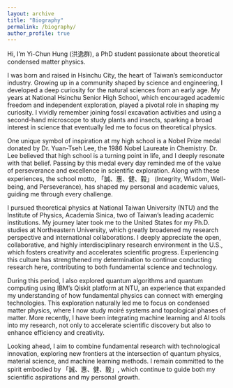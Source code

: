 ```yaml
---
layout: archive
title: "Biography"
permalink: /biography/
author_profile: true
---
```


Hi, I’m Yi-Chun Hung (洪逸群), a PhD student passionate about theoretical condensed matter physics.

I was born and raised in Hsinchu City, the heart of Taiwan’s semiconductor industry. Growing up in a community shaped by science and engineering, I developed a deep curiosity for the natural sciences from an early age. My years at National Hsinchu Senior High School, which encouraged academic freedom and independent exploration, played a pivotal role in shaping my curiosity. I vividly remember joining fossil excavation activities and using a second-hand microscope to study plants and insects, sparking a broad interest in science that eventually led me to focus on theoretical physics.

One unique symbol of inspiration at my high school is a Nobel Prize medal donated by Dr. Yuan-Tseh Lee, the 1986 Nobel Laureate in Chemistry. Dr. Lee believed that high school is a turning point in life, and I deeply resonate with that belief. Passing by this medal every day reminded me of the value of perseverance and excellence in scientific exploration. Along with these experiences, the school motto, 「誠、惠、健、毅」 (Integrity, Wisdom, Well-being, and Perseverance), has shaped my personal and academic values, guiding me through every challenge.

I pursued theoretical physics at National Taiwan University (NTU) and the Institute of Physics, Academia Sinica, two of Taiwan’s leading academic institutions. My journey later took me to the United States for my Ph.D. studies at Northeastern University, which greatly broadened my research perspective and international collaborations. I deeply appreciate the open, collaborative, and highly interdisciplinary research environment in the U.S., which fosters creativity and accelerates scientific progress. Experiencing this culture has strengthened my determination to continue conducting research here, contributing to both fundamental science and technology.

During this period, I also explored quantum algorithms and quantum computing using IBM’s Qiskit platform at NTU, an experience that expanded my understanding of how fundamental physics can connect with emerging technologies. This exploration naturally led me to focus on condensed matter physics, where I now study moiré systems and topological phases of matter. More recently, I have been integrating machine learning and AI tools into my research, not only to accelerate scientific discovery but also to enhance efficiency and creativity.

Looking ahead, I aim to combine fundamental research with technological innovation, exploring new frontiers at the intersection of quantum physics, material science, and machine learning methods. I remain committed to the spirit embodied by 「誠、惠、健、毅」, which continue to guide both my scientific aspirations and my personal growth.
